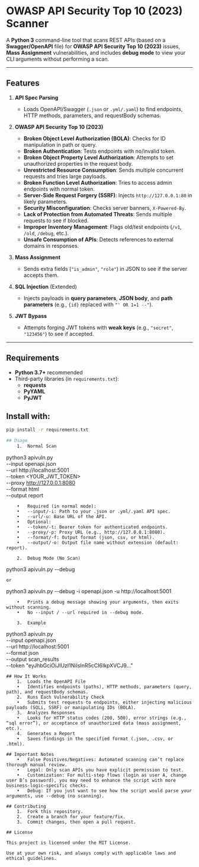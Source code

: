 # OWASP API Security Top 10 (2023) Scanner

A **Python 3** command-line tool that scans REST APIs (based on a **Swagger/OpenAPI** file) for **OWASP API Security Top 10 (2023)** issues, **Mass Assignment** vulnerabilities, and includes **debug mode** to view your CLI arguments without performing a scan.

---

## Features

1. **API Spec Parsing**  
   - Loads OpenAPI/Swagger (`.json` or `.yml/.yaml`) to find endpoints, HTTP methods, parameters, and requestBody schemas.

2. **OWASP API Security Top 10 (2023)**  
   - **Broken Object Level Authorization (BOLA)**: Checks for ID manipulation in path or query.  
   - **Broken Authentication**: Tests endpoints with no/invalid token.  
   - **Broken Object Property Level Authorization**: Attempts to set unauthorized properties in the request body.  
   - **Unrestricted Resource Consumption**: Sends multiple concurrent requests and tries large payloads.  
   - **Broken Function Level Authorization**: Tries to access admin endpoints with normal token.  
   - **Server-Side Request Forgery (SSRF)**: Injects `http://127.0.0.1:80` in likely parameters.  
   - **Security Misconfiguration**: Checks server banners, `X-Powered-By`.  
   - **Lack of Protection from Automated Threats**: Sends multiple requests to see if blocked.  
   - **Improper Inventory Management**: Flags old/test endpoints (`/v1`, `/old`, `/debug`, etc.).  
   - **Unsafe Consumption of APIs**: Detects references to external domains in responses.

3. **Mass Assignment**  
   - Sends extra fields (`"is_admin"`, `"role"`) in JSON to see if the server accepts them.

4. **SQL Injection** (Extended)  
   - Injects payloads in **query parameters**, **JSON body**, and **path parameters** (e.g., `{id}` replaced with `"' OR 1=1 --"`).

5. **JWT Bypass**  
   - Attempts forging JWT tokens with **weak keys** (e.g., `"secret"`, `"123456"`) to see if accepted.

---

## Requirements

- **Python 3.7+** recommended
- Third-party libraries (in `requirements.txt`):
  - **requests**
  - **PyYAML**
  - **PyJWT**

## Install with:
```bash
pip install -r requirements.txt

## Usage
	1.	Normal Scan
```
python3 apivuln.py \
  --input openapi.json \
  --url http://localhost:5001 \
  --token <YOUR_JWT_TOKEN> \
  --proxy http://127.0.0.1:8080 \
  --format html \
  --output report
```
	•	Required (in normal mode):
	•	--input/-i: Path to your .json or .yml/.yaml API spec.
	•	--url/-u: Base URL of the API.
	•	Optional:
	•	--token/-t: Bearer token for authenticated endpoints.
	•	--proxy/-p: Proxy URL (e.g., http://127.0.0.1:8080).
	•	--format/-f: Output format (json, csv, or html).
	•	--output/-o: Output file name without extension (default: report).

	2.	Debug Mode (No Scan)
```
python3 apivuln.py --debug
```
or
```
python3 apivuln.py --debug -i openapi.json -u http://localhost:5001
```
	•	Prints a debug message showing your arguments, then exits without scanning.
	•	No --input / --url required in --debug mode.

	3.	Example
```
python3 apivuln.py \
  --input openapi.json \
  --url http://localhost:5001 \
  --format json \
  --output scan_results \
  --token "eyJhbGciOiJIUzI1NiIsInR5cCI6IkpXVCJ9..."
```
## How It Works
	1.	Loads the OpenAPI File
	•	Identifies endpoints (paths), HTTP methods, parameters (query, path), and requestBody schemas.
	2.	Runs Each Vulnerability Check
	•	Submits test requests to endpoints, either injecting malicious payloads (SQLi, SSRF) or manipulating IDs (BOLA).
	3.	Analyzes Responses
	•	Looks for HTTP status codes (200, 500), error strings (e.g., “sql error”), or acceptance of unauthorized data (mass assignment, etc.).
	4.	Generates a Report
	•	Saves findings in the specified format (.json, .csv, or .html).

## Important Notes
	•	False Positives/Negatives: Automated scanning can’t replace thorough manual review.
	•	Legal: Only scan APIs you have explicit permission to test.
	•	Customization: For multi-step flows (login as user A, change user B’s password), you may need to enhance the script with more business-logic–specific checks.
	•	Debug: If you just want to see how the script would parse your arguments, use --debug (no scanning).

## Contributing
	1.	Fork this repository.
	2.	Create a branch for your feature/fix.
	3.	Commit changes, then open a pull request.

## License

This project is licensed under the MIT License.

Use at your own risk, and always comply with applicable laws and ethical guidelines.

